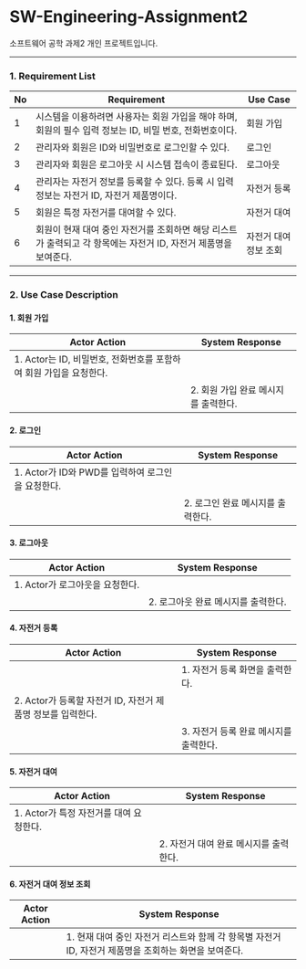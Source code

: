 # SW-Engineering-Assignment2
소프트웨어 공학 과제2 개인 프로젝트입니다.

---

### 1. Requirement List

| No | Requirement                                                       | Use Case     |
| -- | ----------------------------------------------------------------- | ------------ |
| 1  | 시스템을 이용하려면 사용자는 회원 가입을 해야 하며, 회원의 필수 입력 정보는 ID, 비밀 번호, 전화번호이다.    | 회원 가입        |
| 2  | 관리자와 회원은 ID와 비밀번호로 로그인할 수 있다.                                     | 로그인          |
| 3  | 관리자와 회원은 로그아웃 시 시스템 접속이 종료된다.                                     | 로그아웃         |
| 4  | 관리자는 자전거 정보를 등록할 수 있다. 등록 시 입력 정보는 자전거 ID, 자전거 제품명이다.             | 자전거 등록       |
| 5  | 회원은 특정 자전거를 대여할 수 있다.                                             | 자전거 대여       |
| 6  | 회원이 현재 대여 중인 자전거를 조회하면 해당 리스트가 출력되고 각 항목에는 자전거 ID, 자전거 제품명을 보여준다. | 자전거 대여 정보 조회 |

---

### 2. Use Case Description

#### 1. 회원 가입

| Actor Action                                | System Response        |
| ------------------------------------------- | ---------------------- |
| 1. Actor는 ID, 비밀번호, 전화번호를 포함하여 회원 가입을 요청한다. |                        |
|                                             | 2. 회원 가입 완료 메시지를 출력한다. |

#### 2. 로그인

| Actor Action                       | System Response      |
| ---------------------------------- | -------------------- |
| 1. Actor가 ID와 PWD를 입력하여 로그인을 요청한다. |                      |
|                                    | 2. 로그인 완료 메시지를 출력한다. |

#### 3. 로그아웃

| Actor Action          | System Response       |
| --------------------- | --------------------- |
| 1. Actor가 로그아웃을 요청한다. |                       |
|                       | 2. 로그아웃 완료 메시지를 출력한다. |

#### 4. 자전거 등록

| Actor Action                            | System Response         |
| --------------------------------------- | ----------------------- |
||1. 자전거 등록 화면을 출력한다.|
| 2. Actor가 등록할 자전거 ID, 자전거 제품명 정보를 입력한다. |                         |
|                                         | 3. 자전거 등록 완료 메시지를 출력한다. |

#### 5. 자전거 대여

| Actor Action               | System Response         |
| -------------------------- | ----------------------- |
| 1. Actor가 특정 자전거를 대여 요청한다. |                         |
|                            | 2. 자전거 대여 완료 메시지를 출력한다. |

#### 6. 자전거 대여 정보 조회

| Actor Action | System Response                                               |
| ------------ | ------------------------------------------------------------- |
|              | 1. 현재 대여 중인 자전거 리스트와 함께 각 항목별 자전거 ID, 자전거 제품명을 조회하는 화면을 보여준다. |